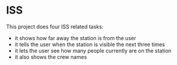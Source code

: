 # ISS

This project does four ISS related tasks:
- it shows how far away the station is from the user
- it tells the user when the station is visible the next three times
- it lets the user see how many people currently are on the station
- it also shows the crew names
